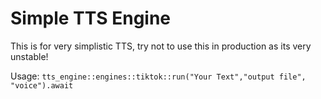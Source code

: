 # Simple TTS Engine

This is for very simplistic TTS, try not to use this in production as its very unstable!

Usage:
`
    tts_engine::engines::tiktok::run("Your Text","output file", "voice").await
`